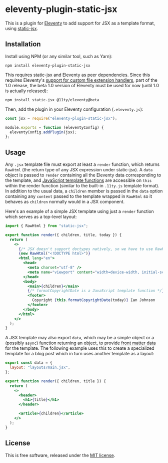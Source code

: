 # eleventy-plugin-static-jsx

This is a plugin for [Eleventy](https://www.11ty.dev/) to add support for JSX as
a template format, using
[static-jsx](https://github.com/ianprime0509/static-jsx).

## Installation

Install using NPM (or any similar tool, such as Yarn):

```shell
npm install eleventy-plugin-static-jsx
```

This requires static-jsx and Eleventy as peer dependencies. Since this requires
Eleventy's
[support for custom file extension handlers](https://github.com/11ty/eleventy/issues/117),
part of the 1.0 release, the beta 1.0 version of Eleventy must be used for now
(until 1.0 is actually released):

```shell
npm install static-jsx @11ty/eleventy@beta
```

Then, add the plugin in your Eleventy configuration (`.eleventy.js`):

```js
const jsx = require("eleventy-plugin-static-jsx");

module.exports = function (eleventyConfig) {
  eleventyConfig.addPlugin(jsx);
};
```

## Usage

Any `.jsx` template file must export at least a `render` function, which returns
`RawHtml` (the return type of any JSX expression under static-jsx). A `data`
object is passed to `render` containing all the Eleventy data corresponding to
the template, and
[JavaScript template functions](https://www.11ty.dev/docs/languages/javascript/#javascript-template-functions)
are accessible on `this` within the render function (similar to the built-in
`.11ty.js` template format). In addition to the usual data, a `children` member
is passed in the `data` option containing any `content` passed to the template
wrapped in `RawHtml` so it behaves as `children` normally would in a JSX
component.

Here's an example of a simple JSX template using just a `render` function which
serves as a top-level layout:

```jsx
import { RawHtml } from "static-jsx";

export function render({ children, title, today }) {
  return (
    <>
      {/* JSX doesn't support doctypes natively, so we have to use RawHtml */}
      {new RawHtml("<!DOCTYPE html>")}
      <html lang="en">
        <head>
          <meta charset="utf-8" />
          <meta name="viewport" content="width=device-width, initial-scale=1" />
        </head>
        <body>
          <main>{children}</main>
          {/* formatCopyrightDate is a JavaScript template function */}
          <footer>
            Copyright {this.formatCopyrightDate(today)} Ian Johnson
          </footer>
        </body>
      </html>
    </>
  );
}
```

A JSX template may also export `data`, which may be a simple object or a
(possibly `async`) function returning an object, to provide
[front matter data](https://www.11ty.dev/docs/data-frontmatter/) for the
template. The following example uses this to create a specialized template for a
blog post which in turn uses another template as a layout:

```jsx
export const data = {
  layout: "layouts/main.jsx",
};

export function render({ children, title }) {
  return (
    <>
      <header>
        <h1>{title}</h1>
      </header>

      <article>{children}</article>
    </>
  );
}
```

## License

This is free software, released under the
[MIT license](https://opensource.org/licenses/MIT).
